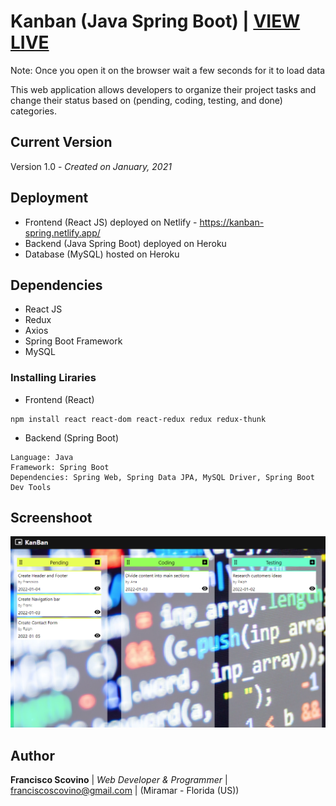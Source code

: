 # Kanban (Java Spring Boot)  |  [VIEW LIVE](https://kanban-spring.netlify.app/)
Note: Once you open it on the browser wait a few seconds for it to load data

This web application allows developers to organize their project tasks and change their status based on (pending, coding, testing, and done) categories.

## Current Version
Version 1.0 - *Created on January, 2021*

## Deployment

* Frontend (React JS) deployed on Netlify - https://kanban-spring.netlify.app/
* Backend (Java Spring Boot) deployed on Heroku
* Database (MySQL) hosted on Heroku 

## Dependencies

* React JS
* Redux
* Axios
* Spring Boot Framework
* MySQL

### Installing Liraries

* Frontend (React)
```
npm install react react-dom react-redux redux redux-thunk
```

* Backend (Spring Boot)
```
Language: Java
Framework: Spring Boot
Dependencies: Spring Web, Spring Data JPA, MySQL Driver, Spring Boot Dev Tools
```

## Screenshoot

![Screenshoot](https://github.com/fscovino/kanban/blob/main/kanban_screenshot_1.png)

## Author

**Francisco Scovino** | *Web Developer & Programmer* | [franciscoscovino@gmail.com](mailto:franciscoscovino@gmail.com) | (Miramar - Florida (US))
